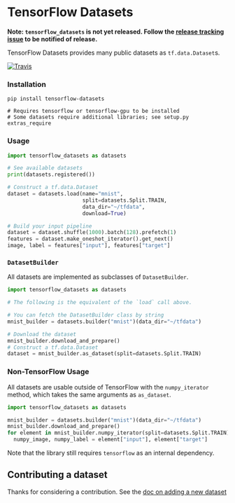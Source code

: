 # TensorFlow Datasets

**Note: `tensorflow_datasets` is not yet released. Follow the [release tracking
issue](https://github.com/tensorflow/datasets/issues/5) to be notified
of release.**

TensorFlow Datasets provides many public datasets as `tf.data.Dataset`s.

[![Travis](https://img.shields.io/travis/tensorflow/datasets.svg)](https://travis-ci.org/tensorflow/datasets)

### Installation

```
pip install tensorflow-datasets

# Requires tensorflow or tensorflow-gpu to be installed
# Some datasets require additional libraries; see setup.py extras_require
```

### Usage

```python
import tensorflow_datasets as datasets

# See available datasets
print(datasets.registered())

# Construct a tf.data.Dataset
dataset = datasets.load(name="mnist",
                        split=datasets.Split.TRAIN,
                        data_dir="~/tfdata",
                        download=True)

# Build your input pipeline
dataset = dataset.shuffle(1000).batch(128).prefetch(1)
features = dataset.make_oneshot_iterator().get_next()
image, label = features["input"], features["target"]
```

### `DatasetBuilder`

All datasets are implemented as subclasses of `DatasetBuilder`.

```python
import tensorflow_datasets as datasets

# The following is the equivalent of the `load` call above.

# You can fetch the DatasetBuilder class by string
mnist_builder = datasets.builder("mnist")(data_dir="~/tfdata")

# Download the dataset
mnist_builder.download_and_prepare()
# Construct a tf.data.Dataset
dataset = mnist_builder.as_dataset(split=datasets.Split.TRAIN)
```

### Non-TensorFlow Usage

All datasets are usable outside of TensorFlow with the `numpy_iterator`
method, which takes the same arguments as `as_dataset`.

```python
import tensorflow_datasets as datasets

mnist_builder = datasets.builder("mnist")(data_dir="~/tfdata")
mnist_builder.download_and_prepare()
for element in mnist_builder.numpy_iterator(split=datasets.Split.TRAIN):
  numpy_image, numpy_label = element["input"], element["target"]
```

Note that the library still requires `tensorflow` as an internal dependency.

## Contributing a dataset

Thanks for considering a contribution. See the
[doc on adding a new dataset](https://github.com/tensorflow/datasets/tree/master/docs/new_dataset.md)
